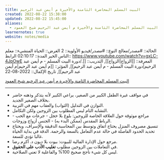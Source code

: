 ```yaml
---
title: البيت المسلم المحاضرة الثامنة والأخيرة م أيمن عبد الرحيم
created: 2022-08-22 15:38:00
updated: 2022-08-22 15:45:00
aliases:
  - البيت المسلم المحاضرة الثامنة والأخيرة م أيمن عبد الرحيم شيخ العمود
learnernotes: true
website: notes/media
---
```


الحالة:: #مصدر/معالج
النوع:: #مصدر/فيديو
اﻷولوية:: 2
الغرض:: الحياة
المنشيء:: معلم الناس الخير
المدة:: 02:10:17
الرابط:: <https://www.youtube.com/watch?v=gxLC-4JpOwE>
المعرفة:: [[الزواج|الزواج]],
التدريب:: [[./دورة البيت المسلم - م أيمن عبد الرحيم|دورة البيت المسلم - م أيمن عبد الرحيم]],
المؤثر:: [[م أيمن عبد الرحيم|م أيمن عبد الرحيم]],
تاريخ اﻹكمال::  2022-08-22

[البيت المسلم المحاضرة الثامنة والأخيرة م أيمن عبد الرحيم شيخ العمود](https://www.youtube.com/watch?v=gxLC-4JpOwE)

---

- في مواقف غيرة الطفل الكبير من الصغير، يراعي الكبير لأنه يتذكر وذهنه حاضر بخلاف الصغير الجديد.
- التوازن في التدليل (الثواب) والعقاب مهم في التربية.
- التشابه التام ليس المطلوب بين الزوجين ولكن التكامل.
- مراجع موثوقة حول العلاقة الخاصة للزوجين: بلوغ بلا خجل - جرعات مع الحب - الرباط المقدس (ممكن البدء به) - الجنس أزواج وزوجات.
- تنسيق مصروف المنزل يحتاج اتفاق وتوسط بين المحاسبة الدقيقة والإسراف، ويحتاج تحديد الحدود الفاصلة في حالة عدم التعامل بالسعة والرحمة. الدقة في بداية الحياة غالبا تؤدي للسعة.
- مرجع حول الإدارة المالية للبيوت: بيوت بلا ديون د. أكرم رضا.
- في التعاملات بين الزوجين مطلوب **تغليب الأدب على الحقوق**.
- ليس كل شيء ناجح صحيح 100% والفاعلية لا تعني الصلاحية.
